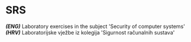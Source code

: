 # SRS
***(ENG)*** Laboratory exercises in the subject 'Security of computer systems'
***(HRV)*** Laboratorijske vježbe iz kolegija 'Sigurnost računalnih sustava'
